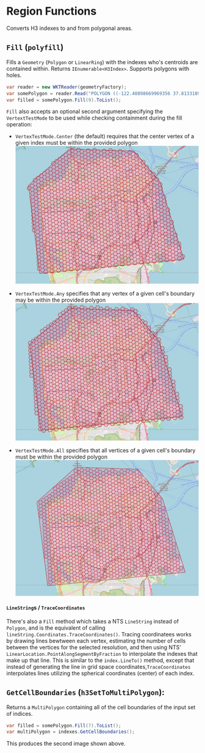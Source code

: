 # Region Functions
Converts H3 indexes to and from polygonal areas.

## `Fill` (`polyfill`)
Fills a `Geometry` (`Polygon` or `LinearRing`) with the indexes who's centroids are contained within.  Returns `IEnumerable<H3Index>`.  Supports polygons with holes.

```cs
var reader = new WKTReader(geometryFactory);
var somePolygon = reader.Read("POLYGON ((-122.40898669969356 37.81331899988944, -122.47987669969707 37.81515719990604, -122.52471869969825 37.783587199903444, -122.51234369969448 37.70761319990403, -122.35447369969584 37.719806199904276, -122.38054369969613 37.78663019990699, -122.40898669969356 37.81331899988944))");
var filled = somePolygon.Fill(9).ToList();
```

`Fill` also accepts an optional second argument specifying the `VertextTestMode` to be used while checking containment during the fill operation:

  * `VertexTestMode.Center` (the default) requires that the center vertex of a given index must be within the provided polygon ![polyfill result](./polyfill-result-center.png)

  * `VertexTestMode.Any` specifies that any vertex of a given cell's boundary may be within the provided polygon ![polyfill result](./polyfill-result-any.png)

  * `VertexTestMode.All` specifies that all vertices of a given cell's boundary must be within the provided polygon ![polyfill result](./polyfill-result-all.png)

#### `LineString`s / `TraceCoordinates`

There's also a `Fill` method which takes a NTS `LineString` instead of `Polygon`, and is the equivalent of calling `lineString.Coordinates.TraceCoordinates()`.  Tracing coordinatees works by drawing lines bewtween each vertex, estimating the number of cells between the vertices for the selected resolution, and then using NTS' `LinearLocation.PointAlongSegmentByFraction` to interpolate the indexes that make up that line.  This is similar to the `index.LineTo()` method, except that instead of generating the line in grid space coordinates,`TraceCoordinates` interpolates lines utilizing the spherical coordinates (center) of each index.

## `GetCellBoundaries` (`h3SetToMultiPolygon`):
Returns a `MultiPolygon` containing all of the cell boundaries of the input set of indices.

```cs
var filled = somePolygon.Fill(7).ToList();
var multiPolygon = indexes.GetCellBoundaries();
```

This produces the second image shown above.
